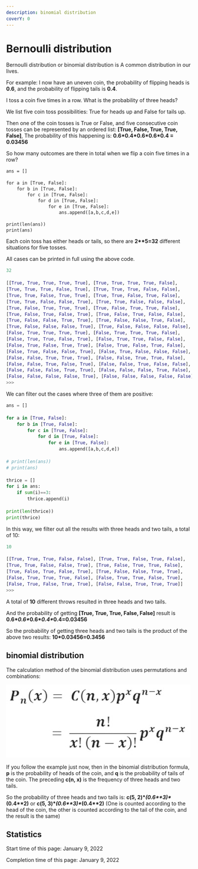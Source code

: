 ```yaml
---
description: binomial distribution
coverY: 0
---
```


# Bernoulli distribution

Bernoulli distribution or binomial distribution is A common distribution in our lives.

For example: I now have an uneven coin, the probability of flipping heads is **0.6**, and the probability of flipping tails is **0.4**.

I toss a coin five times in a row. What is the probability of three heads?

We list five coin toss possibilities: True for heads up and False for tails up.

Then one of the coin tosses is True or False, and five consecutive coin tosses can be represented by an ordered list: **\[True, False, True, True, False]**, The probability of this happening is: **0.6\*0.4\*0.6\*0.6\*0.4 = 0.03456**

So how many outcomes are there in total when we flip a coin five times in a row?

```cfscript
ans = []

for a in [True, False]:
    for b in [True, False]:
        for c in [True, False]:
            for d in [True, False]:
                for e in [True, False]:
                    ans.append([a,b,c,d,e])

print(len(ans))
print(ans)
```

Each coin toss has either heads or tails, so there are **2\*\*5=32** different situations for five tosses.

All cases can be printed in full using the above code.

```python
32

[[True, True, True, True, True], [True, True, True, True, False], 
[True, True, True, False, True], [True, True, True, False, False], 
[True, True, False, True, True], [True, True, False, True, False], 
[True, True, False, False, True], [True, True, False, False, False], 
[True, False, True, True, True], [True, False, True, True, False], 
[True, False, True, False, True], [True, False, True, False, False], 
[True, False, False, True, True], [True, False, False, True, False], 
[True, False, False, False, True], [True, False, False, False, False], 
[False, True, True, True, True], [False, True, True, True, False], 
[False, True, True, False, True], [False, True, True, False, False], 
[False, True, False, True, True], [False, True, False, True, False], 
[False, True, False, False, True], [False, True, False, False, False], 
[False, False, True, True, True], [False, False, True, True, False], 
[False, False, True, False, True], [False, False, True, False, False], 
[False, False, False, True, True], [False, False, False, True, False], 
[False, False, False, False, True], [False, False, False, False, False]]
>>> 
```

We can filter out the cases where three of them are positive:

```python
ans = []

for a in [True, False]:
    for b in [True, False]:
        for c in [True, False]:
            for d in [True, False]:
                for e in [True, False]:
                    ans.append([a,b,c,d,e])

# print(len(ans))
# print(ans)

thrice = []
for i in ans:
    if sum(i)==3:
        thrice.append(i)

print(len(thrice))
print(thrice)
```

In this way, we filter out all the results with three heads and two tails, a total of 10:

```python
10

[[True, True, True, False, False], [True, True, False, True, False], 
[True, True, False, False, True], [True, False, True, True, False], 
[True, False, True, False, True], [True, False, False, True, True], 
[False, True, True, True, False], [False, True, True, False, True], 
[False, True, False, True, True], [False, False, True, True, True]]
>>> 
```

A total of **10** different throws resulted in three heads and two tails.

And the probability of getting **\[True, True, True, False, False]** result is **0.6\***_**0.6\***_**0.6\***_**0.4\***_**0.4=0.03456**

So the probability of getting three heads and two tails is the product of the above two results: **10\*0.03456=0.3456**

## binomial distribution

The calculation method of the binomial distribution uses permutations and combinations:

![binomial distribution](<../.gitbook/assets/image (21) (1).png>)

If you follow the example just now, then in the binomial distribution formula, **p** is the probability of heads of the coin, and **q** is the probability of tails of the coin. The preceding **c(n, x)** is the frequency of three heads and two tails.

So the probability of three heads and two tails is: **c(5, 2)\***_**(0.6\*\*3)\***_**(0.4\*\*2)** or **c(5, 3)\***_**(0.6\*\*3)\***_**(0.4\*\*2)** (One is counted according to the head of the coin, the other is counted according to the tail of the coin, and the result is the same)

## Statistics

Start time of this page: January 9, 2022

Completion time of this page: January 9, 2022
